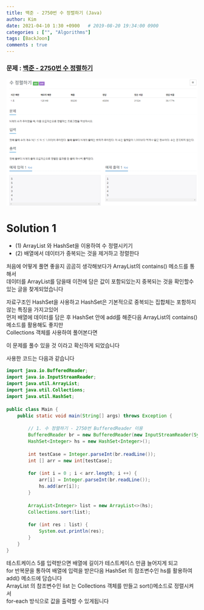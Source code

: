 ```yaml
---
title: 백준 - 2750번 수 정렬하기 (Java)
author: Kim
date: 2021-04-10 1:30 +0900   # 2019-08-20 19:34:00 0900
categories : ["", "Algorithms"]
tags: [BackJoon]
comments : true
---
```


### 문제 : <a href = "https://www.acmicpc.net/problem/2750">백준 - 2750번 수 정렬하기</a><br>
<img src = "/post/images/backjoon/2750.png"><br>

# Solution 1

* (1) ArrayList 와 HashSet을 이용하여 수 정렬시키기
* (2) 배열에서 데이터가 중복되는 것을 제거하고 정렬한다

처음에 어떻게 풀면 좋을지 곰곰히 생각해보다가 ArrayList의 contains() 메소드를 통해서<br>
데이터를 ArrayList를 담을때 이전에 담은 값이 포함되있는지 중복되는 것을 확인할수 있는 글을 찾게되었습니다<br>

자료구조인 HashSet을 사용하고 HashSet은 기본적으로 중복되는 집합체는 포함하지 않는 특징을 가지고있어<br>
먼저 배열에 데이터를 담은 후 HashSet 안에 add를 해준다음 ArrayList의 contains() 메소드를 활용해도 좋지만<br>
Collections 객체를 사용하여 풀어본다면 <br>

이 문제를 풀수 있을 것 이라고 확신하게 되었습니다<br>

사용한 코드는 다음과 같습니다<br>

```java
import java.io.BufferedReader;
import java.io.InputStreamReader;
import java.util.ArrayList;
import java.util.Collections;
import java.util.HashSet;

public class Main {
    public static void main(String[] args) throws Exception {

        // 1. 수 정렬하기 - 2750번 BufferedReader 이용
        BufferedReader br = new BufferedReader(new InputStreamReader(System.in));
        HashSet<Integer> hs = new HashSet<Integer>();

        int testCase = Integer.parseInt(br.readLine());
        int [] arr = new int[testCase];

        for (int i = 0 ; i < arr.length; i ++) {
            arr[i] = Integer.parseInt(br.readLine());
            hs.add(arr[i]);
        }

        ArrayList<Integer> list = new ArrayList<>(hs);
        Collections.sort(list);

        for (int res : list) {
            System.out.println(res);
        }
    }
}
```

테스트케이스 5를 입력받으면 배열에 길이가 테스트케이스 만큼 늘어지게 되고<br>
for 반복문을 통하여 배열에 입력을 받은다음 HashSet 의 참조변수인 hs를 활용하여 add() 메소드에 담습니다<br>
ArrayList 의 참조변수인 list 는 Collections 객체를 만들고 sort()메소드로 정렬시켜서<br>
for-each 방식으로 값을 출력할 수 있게됩니다<br>
